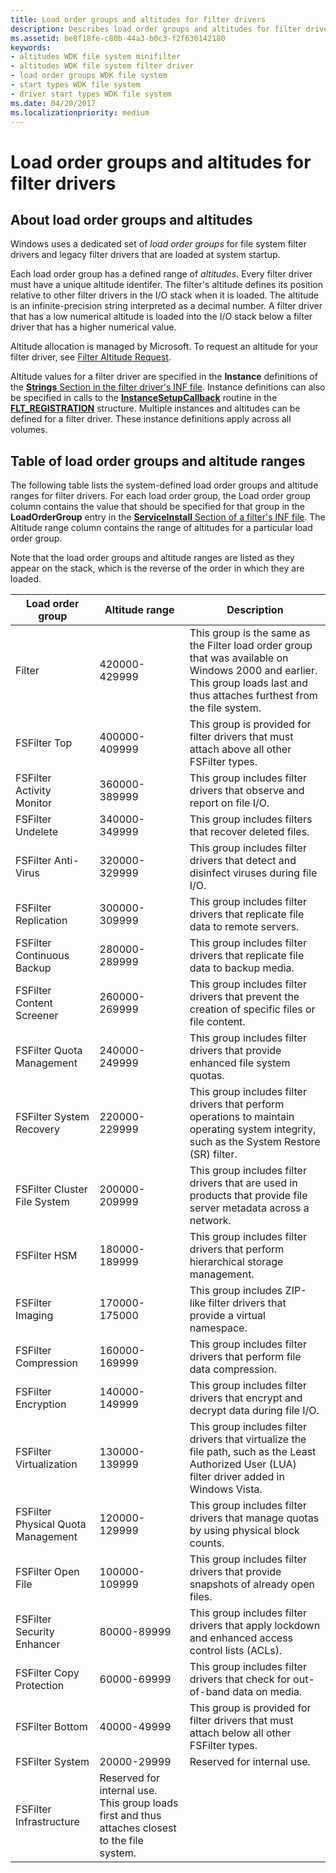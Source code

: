```yaml
---
title: Load order groups and altitudes for filter drivers
description: Describes load order groups and altitudes for filter drivers
ms.assetid: be8f18fe-c80b-44a3-b0c3-f2f630142180
keywords:
- altitudes WDK file system minifilter
- altitudes WDK file system filter driver
- load order groups WDK file system
- start types WDK file system
- driver start types WDK file system
ms.date: 04/20/2017
ms.localizationpriority: medium
---
```


# Load order groups and altitudes for filter drivers

## About load order groups and altitudes

Windows uses a dedicated set of *load order groups* for file system filter drivers and legacy filter drivers that are loaded at system startup.

Each load order group has a defined range of *altitudes*. Every filter driver must have a unique altitude identifer. The filter's altitude defines its position relative to other filter drivers in the I/O stack when it is loaded. The altitude is an infinite-precision string interpreted as a decimal number. A filter driver that has a low numerical altitude is loaded into the I/O stack below a filter driver that has a higher numerical value.

Altitude allocation is managed by Microsoft. To request an altitude for your filter driver, see [Filter Altitude Request](minifilter-altitude-request.md).

Altitude values for a filter driver are specified in the **Instance** definitions of the [**Strings** Section in the filter driver's INF file](creating-an-inf-file-for-a-minifilter-driver.md). Instance definitions can also be specified in calls to the [**InstanceSetupCallback**](/windows-hardware/drivers/ddi/fltkernel/nc-fltkernel-pflt_instance_setup_callback) routine in the [**FLT_REGISTRATION**](/windows-hardware/drivers/ddi/fltkernel/ns-fltkernel-_flt_registration) structure. Multiple instances and altitudes can be defined for a filter driver. These instance definitions apply across all volumes.

## Table of load order groups and altitude ranges

The following table lists the system-defined load order groups and altitude ranges for filter drivers. For each load order group, the Load order group column contains the value that should be specified for that group in the **LoadOrderGroup** entry in the [**ServiceInstall** Section of a filter's INF file](creating-an-inf-file-for-a-minifilter-driver.md). The Altitude range column contains the range of altitudes for a particular load order group.

Note that the load order groups and altitude ranges are listed as they appear on the stack, which is the reverse of the order in which they are loaded.

Load order group | Altitude range | Description |
| -------------- | -------------- | ----------- |
| Filter | 420000-429999 | This group is the same as the Filter load order group that was available on Windows 2000 and earlier. This group loads last and thus attaches furthest from the file system. |
| FSFilter Top | 400000-409999 | This group is provided for filter drivers that must attach above all other FSFilter types. |
| FSFilter Activity Monitor | 360000-389999 | This group includes filter drivers that observe and report on file I/O. |
| FSFilter Undelete | 340000-349999 | This group includes filters that recover deleted files. |
| FSFilter Anti-Virus | 320000-329999 | This group includes filter drivers that detect and disinfect viruses during file I/O. |
| FSFilter Replication | 300000-309999 | This group includes filter drivers that replicate file data to remote servers. |
| FSFilter Continuous Backup | 280000-289999 | This group includes filter drivers that replicate file data to backup media. |
| FSFilter Content Screener | 260000-269999 | This group includes filter drivers that prevent the creation of specific files or file content. |
| FSFilter Quota Management | 240000-249999 | This group includes filter drivers that provide enhanced file system quotas. |
| FSFilter System Recovery | 220000-229999 | This group includes filter drivers that perform operations to maintain operating system integrity, such as the System Restore (SR) filter. |
| FSFilter Cluster File System | 200000-209999 | This group includes filter drivers that are used in products that provide file server metadata across a network. |
| FSFilter HSM | 180000-189999 | This group includes filter drivers that perform hierarchical storage management. |
| FSFilter Imaging | 170000-175000 | This group includes ZIP-like filter drivers that provide a virtual namespace. |
| FSFilter Compression | 160000-169999 | This group includes filter drivers that perform file data compression. |
| FSFilter Encryption | 140000-149999 | This group includes filter drivers that encrypt and decrypt data during file I/O. |
| FSFilter Virtualization | 130000- 139999 | This group includes filter drivers that virtualize the file path, such as the Least Authorized User (LUA) filter driver added in Windows Vista. |
| FSFilter Physical Quota Management | 120000-129999 | This group includes filter drivers that manage quotas by using physical block counts. |
| FSFilter Open File | 100000-109999 | This group includes filter drivers that provide snapshots of already open files. |
| FSFilter Security Enhancer | 80000-89999 | This group includes filter drivers that apply lockdown and enhanced access control lists (ACLs). |
| FSFilter Copy Protection | 60000-69999 | This group includes filter drivers that check for out-of-band data on media. |
| FSFilter Bottom | 40000-49999 | This group is provided for filter drivers that must attach below all other FSFilter types. |
| FSFilter System | 20000-29999 | Reserved for internal use. |
| FSFilter Infrastructure | Reserved for internal use. This group loads first and thus attaches closest to the file system. |